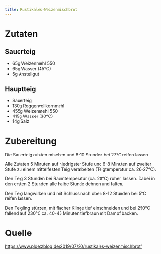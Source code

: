 ```yaml
---
title: Rustikales-Weizenmischbrot
---
```


# Zutaten
## Sauerteig
- 65g Weizenmehl 550
- 65g Wasser (45°C)
- 5g Anstellgut

## Hauptteig
- Sauerteig
- 130g Roggenvollkornmehl
- 455g Weizenmehl 550
- 415g Wasser (30°C)
- 14g Salz

# Zubereitung
Die Sauerteigzutaten mischen und 8-10 Stunden bei 27°C reifen lassen.

Alle Zutaten 5 Minuten auf niedrigster Stufe und 6-8 Minuten auf zweiter Stufe zu einem mittelfesten Teig verarbeiten (Teigtemperatur ca. 26-27°C).

Den Teig 3 Stunden bei Raumtemperatur (ca. 20°C) ruhen lassen. Dabei in den ersten 2 Stunden alle halbe Stunde dehnen und falten.

Den Teig langwirken und mit Schluss nach oben 8-12 Stunden bei 5°C reifen lassen.

Den Teigling stürzen, mit flacher Klinge tief einschneiden und bei 250°C fallend auf 230°C ca. 40-45 Minuten tiefbraun mit Dampf backen.

# Quelle
https://www.ploetzblog.de/2019/07/20/rustikales-weizenmischbrot/